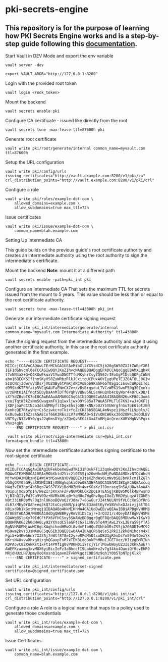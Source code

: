 # pki-secrets-engine

## This repository is for the purpose of learning how PKI Secrets Engine works and is a step-by-step guide following this [documentation](https://www.vaultproject.io/docs/secrets/pki).

Start Vault in DEV Mode and export the env variable
```shell
vault server -dev

export VAULT_ADDR="http://127.0.0.1:8200"
```

Login with the provided root token
```shell
vault login <rook_token>
```

Mount the backend
```shell
vault secrets enable pki
```

Configure CA certificate - issued like directly from the root
```shell
vault secrets tune -max-lease-ttl=87600h pki
```

Generate root certificate
```shell
vault write pki/root/generate/internal common_name=myvault.com ttl=87600h
```

Setup the URL configuration
```shell
vault write pki/config/urls issuing_certificates="http://vault.example.com:8200/v1/pki/ca" crl_distribution_points="http://vault.example.com:8200/v1/pki/crl"
```

Configure a role
```shell
vault write pki/roles/example-dot-com \
    allowed_domains=example.com \
    allow_subdomains=true max_ttl=72h
```

Issue certificates
```shell
vault write pki/issue/example-dot-com \
    common_name=blah.example.com
```

Setting Up Intermediate CA

This guide builds on the previous guide's root certificate authority and creates 
an intermediate authority using the root authority to sign the intermediate's certificate.

Mount the backend
**Note**: mount it at a different path 
```shell
vault secrets enable -path=pki_int pki
```

Configure an Intermediate CA
That sets the maximum TTL for secrets issued from the mount to 5 years. 
This value should be less than or equal to the root certificate authority.
```shell
vault secrets tune -max-lease-ttl=43800h pki_int
```

Generate our intermediate certificate signing request
 ```shell
 vault write pki_int/intermediate/generate/internal common_name="myvault.com Intermediate Authority" ttl=43800h
```

Take the signing request from the intermediate authority and sign it using another certificate authority, 
in this case the root certificate authority generated in the first example.
```shell 
echo "-----BEGIN CERTIFICATE REQUEST-----
MIICcjCCAVoCAQAwLTErMCkGA1UEAxMibXl2YXVsdC5jb20gSW50ZXJtZWRpYXRl
IEF1dGhvcml0eTCCASIwDQYJKoZIhvcNAQEBBQADggEPADCCAQoCggEBAMXLqh+K
t7xNN4aX+G+Q4KOwEkuxV1YwaDNGTTfuMKyhrCsyZQ562rIEoUgP1DsLQKFgIWNN
abo16BEGKSIf1nmSKyV58ZxWRbzRlkJCxitqUCPUxAOYIygUPeTEJZOAT8LJ0GIw
SIUCNcj3dwrvVdDs/jVUZOBy6tPmKjdKCVoBob9KaSF6Gf0Sg1ci6swJWRpBITdL
d99SkdKTFRfatp5VCqKAUFaENmCXZv+/vBsBrqyduLTVCzWPX1SwnF50g30ZxnYu
u/zBMtK1AIfnqt5EOybaAnMlDTf6YqhVVBN85hLSsmHuQVb4cQyWor440rUxOB/I
sXfYdZBsbTK7oI0CAwEAAaAAMA0GCSqGSIb3DQEBCwUAA4IBAQBN26uKF80L3omS
vxuiTqtW3kZsNmSCwagxmFV1q1wxljwxO9YS85aTPWuA5FMLTl67K92+wJ+QKFlj
jXDFjoaFdCtNJa3dsaQMNyfltDgxEhsjoQB/xNN/oUzY5VUWrgfnSuTpE0lotzEN
KxmHcQE7RtwyHz+Cs5ziwkc+oTki+YcZcCKJ6b5BGAL4mNvpz1iNszf1L9pbly/C
6x0u6wbz1hZzsASAECof66K3REszLV7sM9OA9+S1VsONCW6kx30d28W4iXeDdLBV
UNT9y/N3ZvBY0/gsJ2qKmsDYg/zZQvQvREGJiGx4EnBMjAcQrecXURYMgNVRPgxk
Vhvz4qbV
-----END CERTIFICATE REQUEST-----" > pki_int.csr

 vault write pki/root/sign-intermediate csr=@pki_int.csr format=pem_bundle ttl=43800h
```


Now set the intermediate certificate authorities signing certificate to the root-signed certificate
```shell
echo "-----BEGIN CERTIFICATE-----
MIIDuTCCAqGgAwIBAgIUFekbeXeEwdTKI31PQskFTi23qmkwDQYJKoZIhvcNAQEL
BQAwGTEXMBUGA1UEAxMObXktd2Vic2l0ZS5jb20wHhcNMjEwNDA4MDkzNTQ4WhcN
MjYwNDA3MDkzNjE4WjAtMSswKQYDVQQDEyJteXZhdWx0LmNvbSBJbnRlcm1lZGlh
dGUgQXV0aG9yaXR5MIIBIjANBgkqhkiG9w0BAQEFAAOCAQ8AMIIBCgKCAQEAxcuq
H4q3vE03hpf4b5Dgo7ASS7FXVjBoM0ZNN+4wrKGsKzJlDnrasgShSA/UOwtAoWAh
Y01pujXoEQYpIh/WeZIrJXnxnFZFvNGWQkLGK2pQI9TEA5gjKBQ95MQlk4BPwsnQ
YjBIhQI1yPd3Cu9V0Oz+NVRk4HLq0+YqN0oJWgGhv0ppIXoZ/RKDVyLqzAlZGkEh
N0t331KR0pMVF9q2nlUKooBQVoQ2YJdm/7+8GwGurJ24tNULNY9fVLCcXnSDfRnG
di67/MEy0rUAh+eq3kQ7JtoCcyUNN/piqFVUE3zmEtKyYe5BVvhxDJaivjjStTE4
H8ixd9h1kGxtMrugjQIDAQABo4HkMIHhMA4GA1UdDwEB/wQEAwIBBjAPBgNVHRMB
Af8EBTADAQH/MB0GA1UdDgQWBBRyyRmV81DSCajr+3rQ321/c4QeyDAfBgNVHSME
GDAWgBSlpXy70IdCFtPX6VFHCSoy5SWAWzBDBggrBgEFBQcBAQQ3MDUwMwYIKwYB
BQUHMAKGJ2h0dHA6Ly92YXVsdC5leGFtcGxlLmNvbTo4MjAwL3YxL3BraS9jYTA5
BgNVHR8EMjAwMC6gLKAqhihodHRwOi8vdmF1bHQuZXhhbXBsZS5jb206ODIwMC92
MS9wa2kvY3JsMA0GCSqGSIb3DQEBCwUAA4IBAQCR6QeSs52RkI32kk8N1hdsm4xC
Fgi5+b4Kw66nY7X37Aj7nWtf8T8eI2yrwRPdMhDtsuDB3IgR5vDsYm594o9GexYk
HKrsN4UvvwDhxgUi+ghQGaxpFsM7xTEKBLdgBnkPhMRuIJGETXer/HIiygBMRINh
KDPAovC82XAkKstIxFt14PMfIg0vP0KH0iiYTcjYirlMowbWoyUZ3Is3KkkAuE7n
AWEFKzaamq3xvM8X6yiBicIeFz3aBhccfI9LahoN+v2v7g34ku4OuoiQf0cvEhR9
MRjdHUzLH7JpmyXo0Xosnb1qavmZFvkWkgqtC0BSNz9qh1Y0b5TpNTpjKlxR
-----END CERTIFICATE-----" > signed_certificate.pem

vault write pki_int/intermediate/set-signed certificate=@signed_certificate.pem
```

Set URL configuration
```shell
vault write pki_int/config/urls issuing_certificates="http://127.0.0.1:8200/v1/pki_int/ca" crl_distribution_points="http://127.0.0.1:8200/v1/pki_int/crl"
```

Configure a role
A role is a logical name that maps to a policy used to generate those credentials
```shell
vault write pki_int/roles/example-dot-com \
    allowed_domains=example.com \
    allow_subdomains=true max_ttl=72h
```

Issue Certificates
```shell
vault write pki_int/issue/example-dot-com \
    common_name=blah.example.com
```
